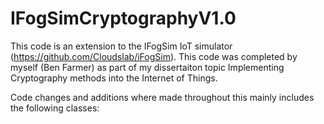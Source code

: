 # IFogSimCryptographyV1.0

This code is an extension to the IFogSim IoT simulator (https://github.com/Cloudslab/iFogSim). This code was completed by myself (Ben Farmer) as part of my dissertaiton topic Implementing Cryptography methods into the Internet of Things. 

Code changes and additions where made throughout this mainly includes the following classes: 
